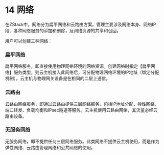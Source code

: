 # 14 网络

在ZStack中，网络分为扁平网络和云路由方案。管理主要涉及网络本身、网络IP段、各种网络服务的添加和删除，及网络资源的共享和召回。

用户可以创建三种网络：

### 扁平网络
扁平网络服务，即直接使用物理网络环境的网络资源。创建网络时指定【扁平网络】服务类型，则云主机接入此网络后，可分配物理网络环境的IP地址（绑定分配机制）。云主机与物理网关设备是在相同的二层上通信。

### 云路由
云路由网络服务，即通过云路由提供三层网络服务，包括IP地址分配、弹性网络、端口转发、负载均衡和IPsec隧道等服务。云主机使用云路由网络，其流量必经云路由设备。

### 无服务网络
无服务网络，即不提供任何三层网络服务。此类网络不提供云主机使用，而是作为弹性网络、云路由管理网络和公共网络的使用。
